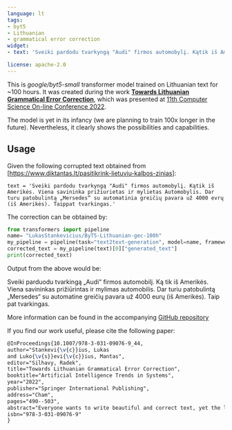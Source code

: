 ```yaml
---
language: lt
tags:
- byt5
- Lithuanian
- grammatical error correction
widget:
- text: 'Sveiki pardodu tvarkyngą "Audi" firmos automobylį. Kątik iš Amerikės. Viena savininka prižiurietas ir mylietas Automobylis. Dar turu patobulintą „Mersedes“ su automatinia greičių pavara už 4000 evrų (iš Amerikės). Taippat tvarkingas.'

license: apache-2.0
---
```

This is *google/byt5-small* transformer model trained on Lithuanian text for ~100 hours.
It was created during the work [**Towards Lithuanian Grammatical Error Correction**](https://link.springer.com/chapter/10.1007/978-3-031-09076-9_44), which was presented at [11th Computer Science On-line Conference 2022](https://csoc.openpublish.eu/).

The model is yet in its infancy (we are planning to train 100x longer in the future). Nevertheless, it clearly shows the possibilities and capabilities.

## Usage
Given the following corrupted text obtained from [https://www.diktantas.lt/pasitikrink-lietuviu-kalbos-zinias]:
```
text = 'Sveiki pardodu tvarkyngą "Audi" firmos automobylį. Kątik iš Amerikės. Viena savininka prižiurietas ir mylietas Automobylis. Dar turu patobulintą „Mersedes“ su automatinia greičių pavara už 4000 evrų (iš Amerikės). Taippat tvarkingas.'
```
The correction can be obtained by:
```python
from transformers import pipeline
name= "LukasStankevicius/ByT5-Lithuanian-gec-100h"
my_pipeline = pipeline(task="text2text-generation", model=name, framework="pt")
corrected_text = my_pipeline(text)[0]["generated_text"]
print(corrected_text)
```
Output from the above would be:

Sveiki parduodu tvarkingą „Audi“ firmos automobilį. Ką tik iš Amerikės. Viena savininkas prižiūrintas ir mylimas automobilis. Dar turiu patobulintą „Mersedes“ su automatine greičių pavara už 4000 eurų (iš Amerikės). Taip pat tvarkingas.

More information can be found in the accompanying [GitHub repository](https://github.com/LukasStankevicius/Towards-Lithuanian-Grammatical-Error-Correction)

If you find our work useful, please cite the following paper:

``` latex
@InProceedings{10.1007/978-3-031-09076-9_44,
author="Stankevi{\v{c}}ius, Lukas
and Luko{\v{s}}evi{\v{c}}ius, Mantas",
editor="Silhavy, Radek",
title="Towards Lithuanian Grammatical Error Correction",
booktitle="Artificial Intelligence Trends in Systems",
year="2022",
publisher="Springer International Publishing",
address="Cham",
pages="490--503",
abstract="Everyone wants to write beautiful and correct text, yet the lack of language skills, experience, or hasty typing can result in errors. By employing the recent advances in transformer architectures, we construct a grammatical error correction model for Lithuanian, the language rich in archaic features. We compare subword and byte-level approaches and share our best trained model, achieving F{\$}{\$}{\_}{\{}0.5{\}}=0.92{\$}{\$}0.5=0.92, and accompanying code, in an online open-source repository.",
isbn="978-3-031-09076-9"
}
```
